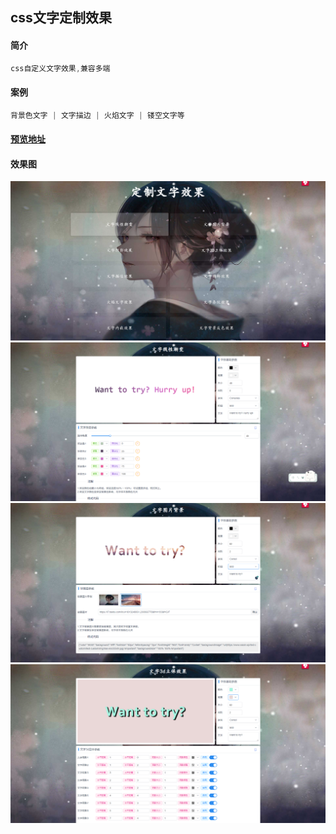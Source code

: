## css文字定制效果

#### 简介
```javascript
css自定义文字效果,兼容多端
```

#### 案例
```javascript
背景色文字 | 文字描边 | 火焰文字 | 镂空文字等
```

#### [预览地址](https://xiaoli.vip/text-custom)

#### 效果图
![](.README_images/df2a8a14.png)
![](.README_images/24696360.png)
![](.README_images/8452b211.png)
![](.README_images/f3400fa4.png)

